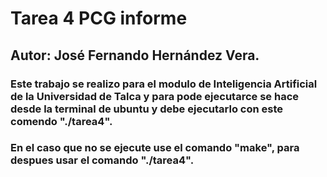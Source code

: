 # Tarea 4 PCG informe
## Autor: José Fernando Hernández Vera.
### Este trabajo se realizo para el modulo de Inteligencia Artificial de la Universidad de Talca y para pode ejecutarce se hace desde la terminal de ubuntu y debe ejecutarlo con este comendo "./tarea4".
### En el caso que no se ejecute use el comando "make", para despues usar el comando "./tarea4".
